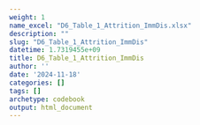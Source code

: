 ```yaml
---
weight: 1
name_excel: "D6_Table_1_Attrition_ImmDis.xlsx"
description: ""
slug: "D6_Table_1_Attrition_ImmDis"
datetime: 1.7319455e+09
title: D6_Table_1_Attrition_ImmDis
author: ''
date: '2024-11-18'
categories: []
tags: []
archetype: codebook
output: html_document
---
```


<div class="tabcontent"></div>
